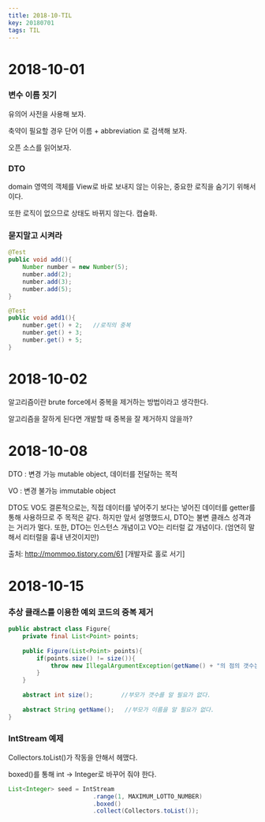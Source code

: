 ```yaml
---
title: 2018-10-TIL
key: 20180701
tags: TIL
---
```


# 2018-10-01

### 변수 이름 짓기

유의어 사전을 사용해 보자.

축약이 필요할 경우 단어 이름 + abbreviation 로 검색해 보자.

오픈 소스를 읽어보자.

### DTO

domain 영역의 객체를 View로 바로 보내지 않는 이유는, 중요한 로직을 숨기기 위해서이다.

또한 로직이 없으므로 상태도 바뀌지 않는다. 캡슐화.

### 묻지말고 시켜라

```java
@Test
public void add(){
    Number number = new Number(5);
    number.add(2);
    number.add(3);
    number.add(5);
}

@Test
public void add1(){
    number.get() + 2;	//로직의 중복
    number.get() + 3;
    number.get() + 5;
}
```

# 2018-10-02

알고리즘이란 brute force에서 중복을 제거하는 방법이라고 생각한다.

알고리즘을 잘하게 된다면 개발할 때 중복을 잘 제거하지 않을까?

# 2018-10-08
DTO : 변경 가능 mutable object, 데이터를 전달하는 목적

VO : 변경 불가능 immutable object

DTO도 VO도 결론적으로는, 직접 데이터를 넣어주기 보다는 넣어진 데이터를 getter를 통해 사용하므로 주 목적은 같다. 하지만 앞서 설명했드시, DTO는 불변 클래스 성격과는 거리가 멀다. 또한, DTO는 인스턴스 개념이고 VO는 리터럴 값 개념이다. (엄연히 말해서 리터럴을 흉내 낸것이지만)

출처: <http://mommoo.tistory.com/61> [개발자로 홀로 서기]

# 2018-10-15

### 추상 클래스를 이용한 예외 코드의 중복 제거

```java
public abstract class Figure{
    private final List<Point> points;
    
    public Figure(List<Point> points){
        if(points.size() != size()){
            throw new IllegalArgumentException(getName() + "의 점의 갯수는 " + size() +"개이다.");
        }
    }
    
    abstract int size();		//부모가 갯수를 알 필요가 없다.
    
    abstract String getName();	 //부모가 이름을 알 필요가 없다.
}
```

### IntStream 예제

Collectors.toList()가 작동을 안해서 헤맸다.

boxed()를 통해 int -> Integer로 바꾸어 줘야 한다.

```java
List<Integer> seed = IntStream
                        .range(1, MAXIMUM_LOTTO_NUMBER)
                        .boxed()						
                        .collect(Collectors.toList());
```

